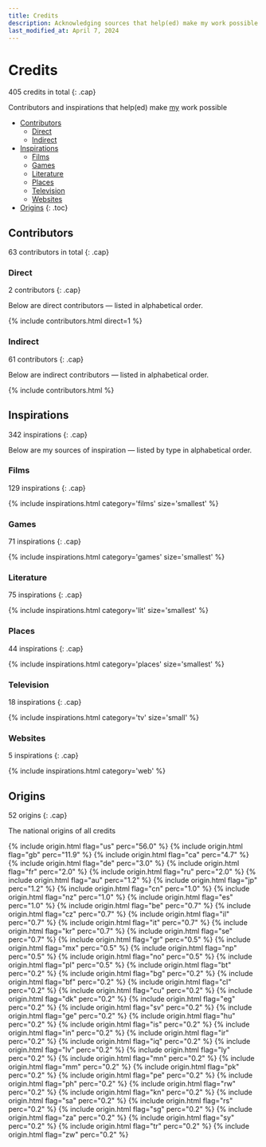```yaml
---
title: Credits
description: Acknowledging sources that help(ed) make my work possible
last_modified_at: April 7, 2024
---
```


# Credits
405 credits in total
{: .cap}

Contributors and inspirations that help(ed) make [my](/about/) work possible

- [Contributors](#contributors)
  - [Direct](#direct)
  - [Indirect](#indirect)
- [Inspirations](#inspirations)
  - [Films](#films)
  - [Games](#games)
  - [Literature](#literature)
  - [Places](#places)
  - [Television](#television)
  - [Websites](#websites)
- [Origins](#origins)
{: .toc}

## Contributors
63 contributors in total
{: .cap}

### Direct
2 contributors
{: .cap}

Below are direct contributors — listed in alphabetical order.

{% include contributors.html direct=1 %}

### Indirect
61 contributors
{: .cap}

Below are indirect contributors — listed in alphabetical order.

{% include contributors.html %}

## Inspirations
342 inspirations
{: .cap}

Below are my sources of inspiration — listed by type in alphabetical order.

### Films
129 inspirations
{: .cap}

{% include inspirations.html category='films' size='smallest' %}

### Games
71 inspirations
{: .cap}

{% include inspirations.html category='games' size='smallest' %}

### Literature
75 inspirations
{: .cap}

{% include inspirations.html category='lit' size='smallest' %}

### Places
44 inspirations
{: .cap}

{% include inspirations.html category='places' size='smallest' %}

### Television
18 inspirations
{: .cap}

{% include inspirations.html category='tv' size='small' %}

### Websites
5 inspirations
{: .cap}

{% include inspirations.html category='web' %}

## Origins
52 origins
{: .cap}

The national origins of all credits

{% include origin.html flag="us" perc="56.0" %}
{% include origin.html flag="gb" perc="11.9" %}
{% include origin.html flag="ca" perc="4.7" %}
{% include origin.html flag="de" perc="3.0" %}
{% include origin.html flag="fr" perc="2.0" %}
{% include origin.html flag="ru" perc="2.0" %}
{% include origin.html flag="au" perc="1.2" %}
{% include origin.html flag="jp" perc="1.2" %}
{% include origin.html flag="cn" perc="1.0" %}
{% include origin.html flag="nz" perc="1.0" %}
{% include origin.html flag="es" perc="1.0" %}
{% include origin.html flag="be" perc="0.7" %}
{% include origin.html flag="cz" perc="0.7" %}
{% include origin.html flag="il" perc="0.7" %}
{% include origin.html flag="it" perc="0.7" %}
{% include origin.html flag="kr" perc="0.7" %}
{% include origin.html flag="se" perc="0.7" %}
{% include origin.html flag="gr" perc="0.5" %}
{% include origin.html flag="mx" perc="0.5" %}
{% include origin.html flag="np" perc="0.5" %}
{% include origin.html flag="no" perc="0.5" %}
{% include origin.html flag="pl" perc="0.5" %}
{% include origin.html flag="bt" perc="0.2" %}
{% include origin.html flag="bg" perc="0.2" %}
{% include origin.html flag="bf" perc="0.2" %}
{% include origin.html flag="cl" perc="0.2" %}
{% include origin.html flag="cu" perc="0.2" %}
{% include origin.html flag="dk" perc="0.2" %}
{% include origin.html flag="eg" perc="0.2" %}
{% include origin.html flag="sv" perc="0.2" %}
{% include origin.html flag="ge" perc="0.2" %}
{% include origin.html flag="hu" perc="0.2" %}
{% include origin.html flag="is" perc="0.2" %}
{% include origin.html flag="in" perc="0.2" %}
{% include origin.html flag="ir" perc="0.2" %}
{% include origin.html flag="iq" perc="0.2" %}
{% include origin.html flag="lv" perc="0.2" %}
{% include origin.html flag="ly" perc="0.2" %}
{% include origin.html flag="mn" perc="0.2" %}
{% include origin.html flag="mm" perc="0.2" %}
{% include origin.html flag="pk" perc="0.2" %}
{% include origin.html flag="pe" perc="0.2" %}
{% include origin.html flag="ph" perc="0.2" %}
{% include origin.html flag="rw" perc="0.2" %}
{% include origin.html flag="kn" perc="0.2" %}
{% include origin.html flag="sa" perc="0.2" %}
{% include origin.html flag="rs" perc="0.2" %}
{% include origin.html flag="sg" perc="0.2" %}
{% include origin.html flag="za" perc="0.2" %}
{% include origin.html flag="sy" perc="0.2" %}
{% include origin.html flag="tr" perc="0.2" %}
{% include origin.html flag="zw" perc="0.2" %}
